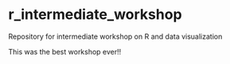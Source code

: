 # r_intermediate_workshop
Repository for intermediate workshop on R and data visualization 


This was the best workshop ever!!
